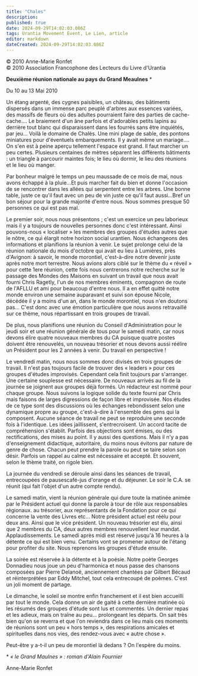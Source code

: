 ```yaml
---
title: "Chales"
description: 
published: true
date: 2024-09-29T14:02:03.086Z
tags: Urantia Movement Event, Le Lien, article
editor: markdown
dateCreated: 2024-09-29T14:02:03.086Z
---
```


<p class="v-card v-sheet theme--light grey lighten-3 px-2">© 2010 Anne-Marie Ronfet<br>© 2010 Association Francophone des Lecteurs du Livre d'Urantia</p>

**Deuxième réunion nationale au pays du Grand Meaulnes** \*

Du 10 au 13 Mai 2010

Un étang argenté, des cygnes paisibles, un château, des bâtiments dispersés dans un immense parc peuplé d'arbres aux essences variées, des massifs de fleurs où des adultes pourraient faire des parties de cache-cache.... Le braiement d'un âne parfois et d'adorables petits lapins au derrière tout blanc qui disparaissent dans les fourrés sans être inquiétés, par jeu... Voilà le domaine de Chalès. Une mini plage de sable, des pontons miniatures pour d'éventuels embarquements. Il y avait même un mariage.... On s'en est à peine aperçu tellement l'espace est grand. Il faut marcher un peu certes. Plusieurs centaines de mètres séparent les différents bâtiments : un triangle à parcourir maintes fois; le lieu où dormir, le lieu des réunions et le lieu où manger.

Par bonheur malgré le temps un peu maussade de ce mois de mai, nous avons échappé à la pluie...Et puis marcher fait du bien et donne l'occasion de se rencontrer dans les allées qui serpentent entre les arbres. Une bonne table, juste ce qu'il faut avec un peu de vin juste ce qu'il faut aussi...Bref un bon séjour pour la grande majorité d'entre nous. Nous sommes presque 50 personnes ce qui est pas mal.

Le premier soir, nous nous présentons ; c'est un exercice un peu laborieux mais il y a toujours de nouvelles personnes donc c'est intéressant. Ainsi pouvons-nous « localiser » les membres des groupes d'études autres que le nôtre, ce qui élargit notre horizon social urantien. Nous échangeons des informations et planifions la réunion à venir. Le sujet prolonge celui de la réunion nationale du mois d'octobre qui avait eu lieu à Lumières, près d'Avignon: à savoir, le monde morontiel, c'est-à-dire notre devenir juste après notre mort terrestre. Nous avions alors ciblé sur le thème du « réveil » pour cette 1ere réunion, cette fois nous centrerons notre recherche sur le passage des Mondes des Maisons en suivant un travail que nous avait fourni Chris Ragetly, l'un de nos membres éminents, compagnon de route de l'AFLLU et ami pour beaucoup d'entre nous. Il a en effet quitté notre monde environ une semaine auparavant et suivi son épouse Nicole, décédée il y a moins d'un an, dans le monde morontiel, nous n'en doutons pas... C'est donc avec une émotion particulière que nous avons retravaillé sur ce thème, nous répartissant en trois groupes de travail.

De plus, nous planifions une réunion du Conseil d'Administration pour le jeudi soir et une réunion générale de tous pour le samedi matin, car nous devons élire quatre nouveaux membres du CA puisque quatre postes doivent être renouvelés, un nouveau trésorier et nous devons aussi réélire un Président pour les 2 années à venir. Du travail en perspective !

Le vendredi matin, nous nous sommes donc divisés en trois groupes de travail. Il n'est pas toujours facile de trouver des « leaders » pour ces groupes d'études improvisés. Cependant cela finit toujours par s'arranger. Une certaine souplesse est nécessaire. De nouveaux arrivés au fil de la journée se joignent aux groupes déjà formés. Un rédacteur est nommé pour chaque groupe. Nous suivons la logique solide du texte fourni par Chris mais faisons de larges digressions de façon libre et improvisée. Nos études de ce type sont des discussions où les échanges rebondissent selon une dynamique propre au groupe, c'est-à-dire à l'ensemble des gens qui la composent. Aucune séance de travail ne peut se reproduire une seconde fois à l'identique. Les idées jaillissent, s'entrecroisent. Un accord tacite de compréhension s'établit. Parfois des objections sont émises, ou des rectifications, des mises au point. Il y aussi des questions. Mais il n'y a pas d'enseignement didactique, autoritaire, du moins nous évitons par nature de genre de chose. Chacun peut prendre la parole ou peut se taire selon son désir. Parfois un rappel au calme est nécessaire et accepté. Et souvent, selon le thème traité, on rigole bien.

La journée du vendredi se déroule ainsi dans les séances de travail, entrecoupées de pausescafé-jus d'orange et du déjeuner. Le soir le C.A. se réunit (qui fait l'objet d'un autre compte rendu).

Le samedi matin, vient la réunion générale qui dure toute la matinée animée par le Président actuel qui donne la parole à tour de rôle aux responsables régionaux. au trésorier, aux représentants de la Fondation pour ce qui concerne la vente des Livres etc... Notre président actuel est réélu pour deux ans. Ainsi que le vice président. Un nouveau trésorier est élu, ainsi que 2 membres du CA, deux autres membres renouvellent leur mandat. Applaudissements. Le samedi après midi est réservé jusqu'à 16 heures à la détente ce qui est bien venu. Certains vont se promener autour de l'étang pour profiter du site. Nous reprenons les groupes d'étude ensuite.

La soirée est réservée à la détente et à la poésie. Notre poète Georges Donnadieu nous joue un peu d'harmonica et nous passe des chansons composées par Pierre Delanoë, anciennement chantées par Gilbert Bécaud et réinterprétées par Eddy Mitchel, tout cela entrecoupé de poèmes. C'est un joli moment de partage.

Le dimanche, le soleil se montre enfin franchement et il est bien accueilli par tout le monde. Cela donne un air de gaité à cette dernière matinée où les résumés des groupes d'étude sont lus et commentés. Un dernier repas et les adieux, mais on traîne au peu... prolongeant les départs. On sait très bien qu'on se reverra et que l'on reviendra dans ce lieu mais ces moments de réunions sont un peu « hors temps », des respirations amicales et spirituelles dans nos vies, des rendez-vous avec « autre chose ».

Peut-être y a-t-il un peu de morontiel là dedans ? On l'espère du moins.

\* _« le Grand Maulnes » : roman d'Alain Fournier_

Anne-Marie Ronfet